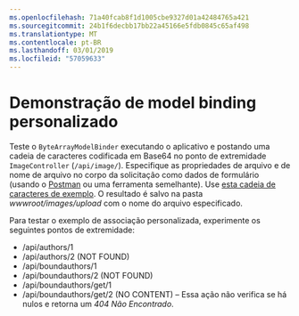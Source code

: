 ```yaml
---
ms.openlocfilehash: 71a40fcab8f1d1005cbe9327d01a42484765a421
ms.sourcegitcommit: 24b1f6decbb17bb22a45166e5fdb0845c65af498
ms.translationtype: MT
ms.contentlocale: pt-BR
ms.lasthandoff: 03/01/2019
ms.locfileid: "57059633"
---
```

# <a name="custom-model-binding-demo"></a>Demonstração de model binding personalizado

Teste o `ByteArrayModelBinder` executando o aplicativo e postando uma cadeia de caracteres codificada em Base64 no ponto de extremidade `ImageController` (`/api/image/`). Especifique as propriedades de arquivo e de nome de arquivo no corpo da solicitação como dados de formulário (usando o [Postman](https://www.getpostman.com/) ou uma ferramenta semelhante). Use [esta cadeia de caracteres de exemplo](Base64String.txt). O resultado é salvo na pasta *wwwroot/images/upload* com o nome do arquivo especificado.

Para testar o exemplo de associação personalizada, experimente os seguintes pontos de extremidade:

* /api/authors/1
* /api/authors/2 (NOT FOUND)
* /api/boundauthors/1
* /api/boundauthors/2 (NOT FOUND)
* /api/boundauthors/get/1
* /api/boundauthors/get/2 (NO CONTENT) &ndash; Essa ação não verifica se há nulos e retorna um *404 Não Encontrado*.

